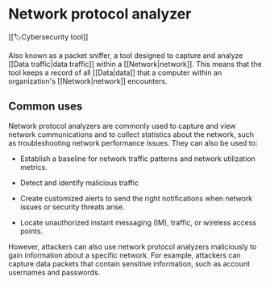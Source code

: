 
# Network protocol analyzer

[[🏷️Cybersecurity tool]]

Also known as a packet sniffer, a tool designed to capture and analyze [[Data traffic|data traffic]] within a [[Network|network]]. This means that the tool keeps a record of all [[Data|data]] that a computer within an organization's [[Network|network]] encounters.

## Common uses

Network protocol analyzers are commonly used to capture and view network communications and to collect statistics about the network, such as troubleshooting network performance issues. They can also be used to:

- Establish a baseline for network traffic patterns and network utilization metrics.

- Detect and identify malicious traffic

- Create customized alerts to send the right notifications when network issues or security threats arise.

- Locate unauthorized instant messaging (IM), traffic, or wireless access points.

However, attackers can also use network protocol analyzers maliciously to gain information about a specific network. For example, attackers can capture data packets that contain sensitive information, such as account usernames and passwords.